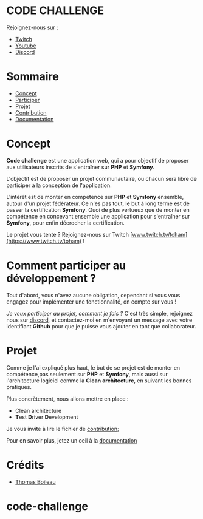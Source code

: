 CODE CHALLENGE
==============

Rejoignez-nous sur :
* [Twitch](https://www.twitch.tv/toham)
* [Youtube](https://www.youtube.com/c/ThomasBoileau)
* [Discord](https://discord.gg/AMd6d4a)

# Sommaire
* [Concept](#concept)
* [Participer](#comment-participer-au-dveloppement-)
* [Projet](#projet)
* [Contribution](CONTRIBUTION.md)
* [Documentation](docs/index.md)

# Concept
**Code challenge** est une application web, qui a pour objectif de proposer aux utilisateurs inscrits de s'entraîner sur **PHP** et **Symfony**.

L'objectif est de proposer un projet communautaire, ou chacun sera libre de participer à la conception de l'application.

L'intérêt est de monter en compétence sur **PHP** et **Symfony** ensemble, autour d'un projet fédérateur. Ce n'es pas tout, le but à long terme est de passer la certification **Symfony**.
Quoi de plus vertueux que de monter en compétence en concevant ensemble une application pour s'entraîner sur **Symfony**, pour enfin décrocher la certification.

Le projet vous tente ? Rejoignez-nous sur Twitch [www.twitch.tv/toham](https://www.twitch.tv/toham) !

# Comment participer au développement ?
Tout d'abord, vous n'avez aucune obligation, cependant si vous vous engagez pour implémenter une fonctionnalité, on compte sur vous !

*Je veux participer au projet, comment je fais ?* C'est très simple, rejoignez nous sur [discord](https://discord.gg/AMd6d4a), et contactez-moi en m'envoyant un message avec votre identifiant **Github** pour que je puisse vous ajouter en tant que collaborateur.

# Projet
Comme je l'ai expliqué plus haut, le but de se projet est de monter en compétence,pas seulement sur **PHP** et **Symfony**, mais aussi sur l'architecture logiciel comme la **Clean architecture**, en suivant les bonnes pratiques.

Plus concrètement, nous allons mettre en place :
* Clean architecture
* **T**est **D**river **D**evelopment

Je vous invite à lire le fichier de [contribution](CONTRIBUTION.md);

Pour en savoir plus, jetez un oeil à la [documentation](docs/index.md)

# Crédits

* [Thomas Boileau](https://github.com/TBoileau)
# code-challenge

